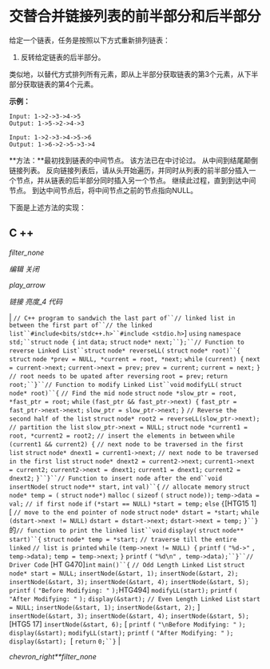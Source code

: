 # 交替合并链接列表的前半部分和后半部分

给定一个链表，任务是按照以下方式重新排列链表：

1.  反转给定链表的后半部分。

类似地，以替代方式排列所有元素，即从上半部分获取链表的第3个元素，从下半部分获取链表的第4个元素。

**示例：**

```
Input: 1->2->3->4->5
Output: 1->5->2->4->3

Input: 1->2->3->4->5->6
Output: 1->6->2->5->3->4

```

**方法：**最初找到链表的中间节点。 该方法已在中讨论过。 从中间到结尾颠倒链接列表。 反向链接列表后，请从头开始遍历，并同时从列表的前半部分插入一个节点，并从链表的后半部分同时插入另一个节点。 继续此过程，直到到达中间节点。 到达中间节点后，将中间节​​点之前的节点指向NULL。

下面是上述方法的实现：

## C ++

*filter_none*

*编辑*
*关闭*

*play_arrow*

*链接*
*亮度_4*
*代码*

| `// C++ program to sandwich the last part of``// linked list in between the first part of``// the linked list``#include<bits/stdc++.h>``#include <stdio.h>`] `using` `namespace` `std;``struct` `node {` `int` `data;` `struct` `node* next;``};``// Function to reverse Linked List``struct` `node* reverseLL(` `struct` `node* root)``{` `struct` `node *prev = NULL, *current = root, *next;` `while` `(current) {` `next = current->next;` `current->next = prev;` `prev = current;` `current = next;` `}` `// root needs to be upated after reversing` `root = prev;` `return` `root;``}``// Function to modify Linked List``void` `modifyLL(` `struct` `node* root)``{` `// Find the mid node` `struct` `node *slow_ptr = root, *fast_ptr = root;` `while` `(fast_ptr && fast_ptr->next) {` `fast_ptr = fast_ptr->next->next;` `slow_ptr = slow_ptr->next;` `}` `// Reverse the second half of the list` `struct` `node* root2 = reverseLL(slow_ptr->next);` `// partition the list` `slow_ptr->next = NULL;` `struct` `node *current1 = root, *current2 = root2;` `// insert the elements in between` `while` `(current1 && current2) {` `// next node to be traversed in the first list` `struct` `node* dnext1 = current1->next;` `// next node to be traversed in the first list` `struct` `node* dnext2 = current2->next;` `current1->next = current2;` `current2->next = dnext1;` `current1 = dnext1;` `current2 = dnext2;` `}``}``// Function to insert node after the end``void` `insertNode(` `struct` `node** start,` `int` `val)``{` `// allocate memory` `struct` `node* temp = (` `struct` `node*)` `malloc` `(` `sizeof` `(` `struct` `node));` `temp->data = val;` `// if first node` `if` `(*start == NULL)` `*start = temp;` `else` `{`[HTG15 1] [ `// move to the end pointer of node` `struct` `node* dstart = *start;` `while` `(dstart->next != NULL)` `dstart = dstart->next;` `dstart->next = temp;` `}``}`的`// function to print the linked list``void` `display(` `struct` `node** start)``{` `struct` `node* temp = *start;` `// traverse till the entire linked` `// list is printed` `while` `(temp->next != NULL) {` `printf` `(` `"%d->"` `, temp->data);` `temp = temp->next;` `}` `printf` `(` `"%d\n"` `, temp->data);``}``// Driver Code` [HT G470]`int` `main()``{` `// Odd Length Linked List` `struct` `node* start = NULL;` `insertNode(&start, 1);` `insertNode(&start, 2);` `insertNode(&start, 3);` `insertNode(&start, 4);` `insertNode(&start, 5);` `printf` `(` `"Before Modifying: "` `);`HTG494] `modifyLL(start);` `printf` `(` `"After Modifying: "` `);` `display(&start);` `// Even Length Linked List` `start = NULL;` `insertNode(&start, 1);` `insertNode(&start, 2);` ] `insertNode(&start, 3);` `insertNode(&start, 4);` `insertNode(&start, 5);`[HTG5 17]  `insertNode(&start, 6);` [ `printf` `(` `"\nBefore Modifying: "` `);` `display(&start);` `modifyLL(start);` `printf` `(` `"After Modifying: "` `);` `display(&start);` ​​ [ `return` `0;``}` |

*chevron_right**filter_none*